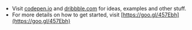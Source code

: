 - Visit [codepen.io](https://codepen.io/) and [dribbble.com](https://dribbble.com/) for ideas, examples and other stuff.
- For more details on how to get started, visit [https://goo.gl/457Ebh](https://goo.gl/457Ebh)
